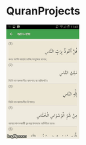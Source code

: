 # QuranProjects
![Quran Project](https://github.com/SadaqaWorks/QuranProjects/blob/master/quran.gif)
